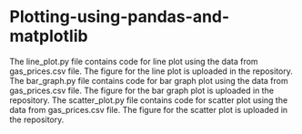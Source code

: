 # Plotting-using-pandas-and-matplotlib

The line_plot.py file contains code for line plot using the data from gas_prices.csv file.
The figure for the line plot is uploaded in the repository.
The bar_graph.py file contains code for bar graph plot using the data from gas_prices.csv file.
The figure for the bar graph plot is uploaded in the repository.
The scatter_plot.py file contains code for scatter plot using the data from gas_prices.csv file.
The figure for the scatter plot is uploaded in the repository.
